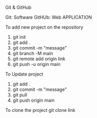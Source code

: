 Git & GitHub

Git: Software
GitHUb: Web APPLICATION

To add new project on the repository

1. git init
2. git add .
3. git commit -m "message"
4. git branch -M main
5. git remote add origin link
6. git push -u origin main

To Update project

1. git add .
2. git commit -m "message"
3. git pull
4. git push origin main

To clone the project
git clone link